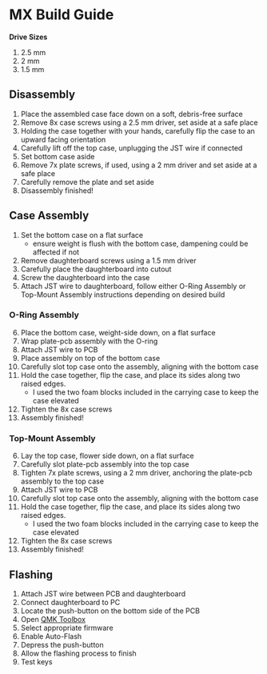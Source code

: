 
# MX Build Guide
**Drive Sizes**
1. 2.5 mm
2. 2 mm
3. 1.5 mm
## Disassembly
1. Place the assembled case face down on a soft, debris-free surface
2. Remove 8x case screws using a 2.5 mm driver, set aside at a safe place
3. Holding the case together with your hands, carefully flip the case to an upward facing orientation
4. Carefully lift off the top case, unplugging the JST wire if connected
5. Set bottom case aside
6. Remove 7x plate screws, if used, using a 2 mm driver and set aside at a safe  place
7. Carefully remove the plate and set aside
8. Disassembly finished!
## Case Assembly
1. Set the bottom case on a flat surface
	- ensure weight is flush with the bottom case, dampening could be affected if not
2. Remove daughterboard screws using a 1.5 mm driver
3. Carefully place the daughterboard into cutout
4. Screw the daughterboard into the case 
5. Attach JST wire to daughterboard, follow either O-Ring Assembly or Top-Mount Assembly instructions depending on desired build
### O-Ring Assembly
6. Place the bottom case, weight-side down, on a flat surface
7. Wrap plate-pcb assembly with the O-ring
8. Attach JST wire to PCB
9. Place assembly on top of the bottom case
11. Carefully slot top case onto the assembly, aligning with the bottom case
12. Hold the case together, flip the case, and place its sides along two raised edges. 
	- I used the two foam blocks included in the carrying case to keep the case elevated
13. Tighten the 8x case screws
14. Assembly finished! 
### Top-Mount Assembly
6. Lay the top case, flower side down, on a flat surface
7. Carefully slot plate-pcb assembly into the top case
8. Tighten 7x plate screws, using a 2 mm driver, anchoring the plate-pcb assembly to the top case
9. Attach JST wire to PCB 
11. Carefully slot top case onto the assembly, aligning with the bottom case
12. Hold the case together, flip the case, and place its sides along two raised edges. 
	- I used the two foam blocks included in the carrying case to keep the case elevated
13. Tighten the 8x case screws
14. Assembly finished!
## Flashing
1. Attach JST wire between PCB and daughterboard
2. Connect daughterboard to PC
3. Locate the push-button on the bottom side of the PCB
4. Open [QMK Toolbox](https://github.com/qmk/qmk_toolbox)
5. Select appropriate firmware
6. Enable Auto-Flash
7. Depress the push-button
8. Allow the flashing process to finish
9. Test keys